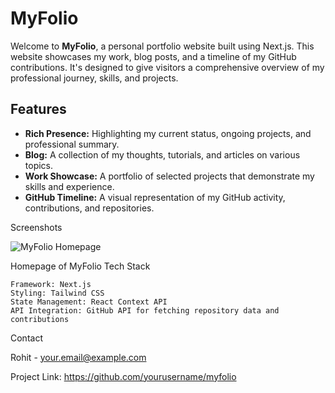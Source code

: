 # MyFolio

Welcome to **MyFolio**, a personal portfolio website built using Next.js. This website showcases my work, blog posts, and a timeline of my GitHub contributions. It's designed to give visitors a comprehensive overview of my professional journey, skills, and projects.

## Features

- **Rich Presence:** Highlighting my current status, ongoing projects, and professional summary.
- **Blog:** A collection of my thoughts, tutorials, and articles on various topics.
- **Work Showcase:** A portfolio of selected projects that demonstrate my skills and experience.
- **GitHub Timeline:** A visual representation of my GitHub activity, contributions, and repositories.


Screenshots

![MyFolio Homepage](/homepage.png)


Homepage of MyFolio
Tech Stack

    Framework: Next.js
    Styling: Tailwind CSS
    State Management: React Context API
    API Integration: GitHub API for fetching repository data and contributions

Contact

Rohit - your.email@example.com

Project Link: https://github.com/yourusername/myfolio
